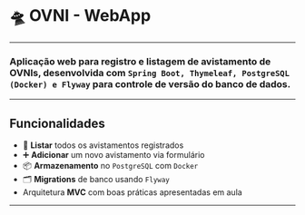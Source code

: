 # 🛸 OVNI - WebApp
---

### Aplicação web para registro e listagem de avistamento de OVNIs, desenvolvida com `Spring Boot, Thymeleaf, PostgreSQL (Docker) e Flyway` para controle de versão do banco de dados.

---

## Funcionalidades
- 📄 **Listar** todos os avistamentos registrados
- ➕ **Adicionar** um novo avistamento via formulário
- 📦 **Armazenamento** no `PostgreSQL` com `Docker`
- 🗂  **Migrations** de banco usando `Flyway`
- Arquitetura **MVC** com boas práticas apresentadas em aula

---

## 
